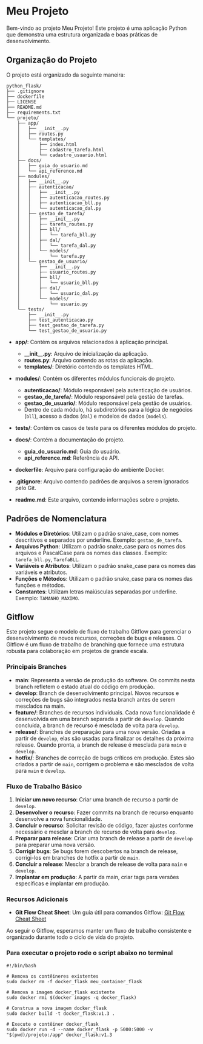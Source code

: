 # Meu Projeto

Bem-vindo ao projeto Meu Projeto! Este projeto é uma aplicação Python que demonstra uma estrutura organizada e boas práticas de desenvolvimento.

## Organização do Projeto

O projeto está organizado da seguinte maneira:

```plaintext
python_flask/
├── .gitignore
├── dockerfile
├── LICENSE
├── README.md
├── requirements.txt
└── projeto/
    ├── app/
    │   ├── __init__.py
    │   ├── routes.py
    │   └── templates/
    │       ├── index.html
    │       ├── cadastro_tarefa.html
    │       └── cadastro_usuario.html
    ├── docs/
    │   ├── guia_do_usuario.md
    │   └── api_reference.md
    ├── modules/
    │   ├── __init__.py
    │   ├── autenticacao/
    │   │   ├── __init__.py
    │   │   ├── autenticacao_routes.py
    │   │   ├── autenticacao_bll.py
    │   │   └── autenticacao_dal.py
    │   ├── gestao_de_tarefa/
    │   │   ├── __init__.py
    │   │   ├── tarefa_routes.py
    │   │   ├── bll/
    │   │   │   └── tarefa_bll.py
    │   │   ├── dal/
    │   │   │   └── tarefa_dal.py
    │   │   └── models/
    │   │       └── tarefa.py
    │   └── gestao_de_usuario/
    │       ├── __init__.py
    │       ├── usuario_routes.py
    │       ├── bll/
    │       │   └── usuario_bll.py
    │       ├── dal/
    │       │   └── usuario_dal.py
    │       └── models/
    │           └── usuario.py
    └── tests/
        ├── __init__.py
        ├── test_autenticacao.py
        ├── test_gestao_de_tarefa.py
        └── test_gestao_de_usuario.py

```

- **app/**: Contém os arquivos relacionados à aplicação principal.
  - **\_\_init\_\_.py**: Arquivo de inicialização da aplicação.
  - **routes.py**: Arquivo contendo as rotas da aplicação.
  - **templates/**: Diretório contendo os templates HTML.

- **modules/**: Contém os diferentes módulos funcionais do projeto.
  - **autenticacao/**: Módulo responsável pela autenticação de usuários.
  - **gestao_de_tarefa/**: Módulo responsável pela gestão de tarefas.
  - **gestao_de_usuario/**: Módulo responsável pela gestão de usuários.
  - Dentro de cada módulo, há subdiretórios para a lógica de negócios (`bll`), acesso a dados (`dal`) e modelos de dados (`models`).

- **tests/**: Contém os casos de teste para os diferentes módulos do projeto.

- **docs/**: Contém a documentação do projeto.
  - **guia_do_usuario.md**: Guia do usuário.
  - **api_reference.md**: Referência de API.

- **dockerfile**: Arquivo para configuração do ambiente Docker.
- **.gitignore**: Arquivo contendo padrões de arquivos a serem ignorados pelo Git.
- **readme.md**: Este arquivo, contendo informações sobre o projeto.

## Padrões de Nomenclatura

- **Módulos e Diretórios**: Utilizam o padrão snake_case, com nomes descritivos e separados por underline. Exemplo: `gestao_de_tarefa`.
- **Arquivos Python**: Utilizam o padrão snake_case para os nomes dos arquivos e PascalCase para os nomes das classes. Exemplo: `tarefa_bll.py`, `TarefaBLL`.
- **Variáveis e Atributos**: Utilizam o padrão snake_case para os nomes das variáveis e atributos.
- **Funções e Métodos**: Utilizam o padrão snake_case para os nomes das funções e métodos.
- **Constantes**: Utilizam letras maiúsculas separadas por underline. Exemplo: `TAMANHO_MAXIMO`.

## Gitflow

Este projeto segue o modelo de fluxo de trabalho Gitflow para gerenciar o desenvolvimento de novos recursos, correções de bugs e releases. O Gitflow é um fluxo de trabalho de branching que fornece uma estrutura robusta para colaboração em projetos de grande escala.

### Principais Branches

- **main**: Representa a versão de produção do software. Os commits nesta branch refletem o estado atual do código em produção.
- **develop**: Branch de desenvolvimento principal. Novos recursos e correções de bugs são integrados nesta branch antes de serem mesclados na main.
- **feature/**: Branches de recursos individuais. Cada nova funcionalidade é desenvolvida em uma branch separada a partir de `develop`. Quando concluída, a branch de recurso é mesclada de volta para `develop`.
- **release/**: Branches de preparação para uma nova versão. Criadas a partir de `develop`, elas são usadas para finalizar os detalhes da próxima release. Quando pronta, a branch de release é mesclada para `main` e `develop`.
- **hotfix/**: Branches de correção de bugs críticos em produção. Estes são criados a partir de `main`, corrigem o problema e são mesclados de volta para `main` e `develop`.

### Fluxo de Trabalho Básico

1. **Iniciar um novo recurso**: Criar uma branch de recurso a partir de `develop`.
2. **Desenvolver o recurso**: Fazer commits na branch de recurso enquanto desenvolve a nova funcionalidade.
3. **Concluir o recurso**: Solicitar revisão de código, fazer ajustes conforme necessário e mesclar a branch de recurso de volta para `develop`.
4. **Preparar para release**: Criar uma branch de release a partir de `develop` para preparar uma nova versão.
5. **Corrigir bugs**: Se bugs forem descobertos na branch de release, corrigi-los em branches de hotfix a partir de `main`.
6. **Concluir a release**: Mesclar a branch de release de volta para `main` e `develop`.
7. **Implantar em produção**: A partir da main, criar tags para versões específicas e implantar em produção.

### Recursos Adicionais

- **Git Flow Cheat Sheet**: Um guia útil para comandos Gitflow: [Git Flow Cheat Sheet](https://danielkummer.github.io/git-flow-cheatsheet/)

Ao seguir o Gitflow, esperamos manter um fluxo de trabalho consistente e organizado durante todo o ciclo de vida do projeto.


### Para executar o projeto rode o script abaixo no terminal

```
#!/bin/bash

# Remova os contêineres existentes
sudo docker rm -f docker_flask meu_container_flask

# Remova a imagem docker_flask existente
sudo docker rmi $(docker images -q docker_flask)

# Construa a nova imagem docker_flask
sudo docker build -t docker_flask:v1.3 .

# Execute o contêiner docker_flask
sudo docker run -d --name docker_flask -p 5000:5000 -v "$(pwd)/projeto:/app" docker_flask:v1.3

```